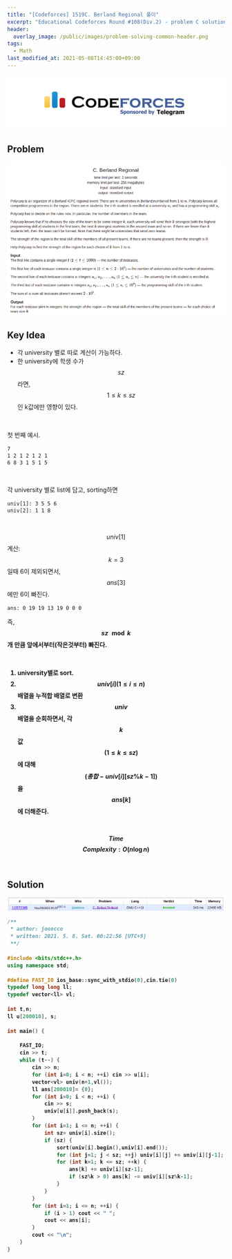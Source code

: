 ```yaml
---
title: "[Codeforces] 1519C. Berland Regional 풀이"
excerpt: "Educational Codeforces Round #108(Div.2) - problem C solution"
header:
  overlay_image: /public/images/problem-solving-common-header.png
tags:
  - Math
last_modified_at: 2021-05-08T14:45:00+09:00
---
```

<a href="https://codeforces.com/">
    <img src="/public/images/codeforces-logo.jpeg"/>
</a>

## Problem
<a href="http://codeforces.com/contest/1519/problem/C">
    <img src="/public/images/codeforces-1519C.png"/>
</a>

<br/>

## Key Idea
- 각 university 별로 따로 계산이 가능하다.
- 한 university에 학생 수가 $$sz$$ 라면, $$ 1 \le k \le sz $$ 인 k값에만 영향이 있다.

<br/>

첫 번째 예시.
```
7
1 2 1 2 1 2 1
6 8 3 1 5 1 5
```
<br/>

각 university 별로 list에 담고, sorting하면

```
univ[1]: 3 5 5 6
univ[2]: 1 1 8
```

<br/>

$$univ[1]$$ 계산: $$k = 3$$ 일때 6이 제외되면서, $$ans[3]$$에만 6이 빠진다.
```
ans: 0 19 19 13 19 0 0 0
```
즉, <b> $$sz \mod k$$ 개 만큼 앞에서부터(작은것부터) 빠진다.

<br/>

1. university별로 sort.
2. $$univ[i] (1 \le i \le n)$$ 배열을 누적합 배열로 변환
3. $$univ$$ 배열을 순회하면서, 각 $$k$$값 $$(1 \le k \le sz)$$에 대해 $$(총합 - univ[i][sz\%k-1])$$ 을 $$ans[k]$$에 더해준다.

<br/>

$$ Time $$ $$ Complexity: O(n \log n) $$

<br/>

## Solution
<img src="/public/images/codeforces-1519C-result.png"/>

```cpp
/**
 * author: jooncco
 * written: 2021. 5. 8. Sat. 00:22:56 [UTC+9]
 **/

#include <bits/stdc++.h>
using namespace std;

#define FAST_IO ios_base::sync_with_stdio(0),cin.tie(0)
typedef long long ll;
typedef vector<ll> vl;

int t,n;
ll u[200010], s;

int main() {

    FAST_IO;
    cin >> t;
    while (t--) {
        cin >> n;
        for (int i=0; i < n; ++i) cin >> u[i];
        vector<vl> univ(n+1,vl());
        ll ans[200010]= {0};
        for (int i=0; i < n; ++i) {
            cin >> s;
            univ[u[i]].push_back(s);
        }
        for (int i=1; i <= n; ++i) {
            int sz= univ[i].size();
            if (sz) {
                sort(univ[i].begin(),univ[i].end());
                for (int j=1; j < sz; ++j) univ[i][j] += univ[i][j-1];
                for (int k=1; k <= sz; ++k) {
                    ans[k] += univ[i][sz-1];
                    if (sz%k > 0) ans[k] -= univ[i][sz%k-1];
                }
            }
        }
        for (int i=1; i <= n; ++i) {
            if (i > 1) cout << " ";
            cout << ans[i];
        }
        cout << "\n";
    }
}

```
